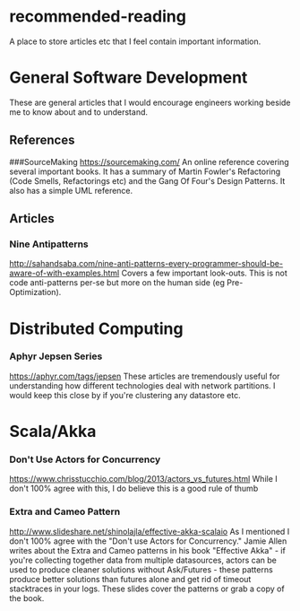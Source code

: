 # recommended-reading
A place to store articles etc that I feel contain important information.

# General Software Development 

These are general articles that I would encourage engineers working beside me to know about and to understand.
## References
###SourceMaking 
https://sourcemaking.com/
An online reference covering several important books. It has a summary of Martin Fowler's Refactoring (Code Smells, Refactorings etc) and the Gang Of Four's Design Patterns. It also has a simple UML reference.

## Articles
### Nine Antipatterns  
http://sahandsaba.com/nine-anti-patterns-every-programmer-should-be-aware-of-with-examples.html
Covers a few important look-outs. This is not code anti-patterns per-se but more on the human side (eg Pre-Optimization).

# Distributed Computing
### Aphyr Jepsen Series 
https://aphyr.com/tags/jepsen
These articles are tremendously useful for understanding how different technologies deal with network partitions. I would keep this close by if you're clustering any datastore etc.

# Scala/Akka

### Don't Use Actors for Concurrency
https://www.chrisstucchio.com/blog/2013/actors_vs_futures.html
While I don't 100% agree with this, I do believe this is a good rule of thumb

### Extra and Cameo Pattern
http://www.slideshare.net/shinolajla/effective-akka-scalaio
As I mentioned I don't 100% agree with the "Don't use Actors for Concurrency." Jamie Allen writes about the Extra and Cameo patterns in his book "Effective Akka" - if you're collecting together data from multiple datasources, actors can be used to produce cleaner solutions without Ask/Futures - these patterns produce better solutions than futures alone and get rid of timeout stacktraces in your logs. These slides cover the patterns or grab a copy of the book.
